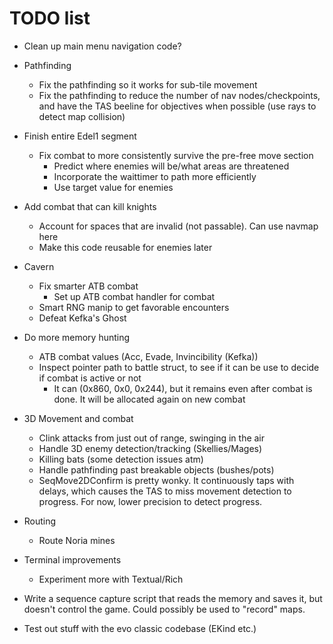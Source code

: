 # TODO list

* Clean up main menu navigation code?
* Pathfinding
  * Fix the pathfinding so it works for sub-tile movement
  * Fix the pathfinding to reduce the number of nav nodes/checkpoints, and have the TAS beeline for objectives when possible (use rays to detect map collision)
* Finish entire Edel1 segment
  * Fix combat to more consistently survive the pre-free move section
    * Predict where enemies will be/what areas are threatened
    * Incorporate the waittimer to path more efficiently
    * Use target value for enemies
* Add combat that can kill knights
  * Account for spaces that are invalid (not passable). Can use navmap here
  * Make this code reusable for enemies later
* Cavern
  * Fix smarter ATB combat
    * Set up ATB combat handler for combat
  * Smart RNG manip to get favorable encounters
  * Defeat Kefka's Ghost
* Do more memory hunting
  * ATB combat values (Acc, Evade, Invincibility (Kefka))
  * Inspect pointer path to battle struct, to see if it can be use to decide if combat is active or not
    * It can (0x860, 0x0, 0x244), but it remains even after combat is done. It will be allocated again on new combat
* 3D Movement and combat
  * Clink attacks from just out of range, swinging in the air
  * Handle 3D enemy detection/tracking (Skellies/Mages)
  * Killing bats (some detection issues atm)
  * Handle pathfinding past breakable objects (bushes/pots)
  * SeqMove2DConfirm is pretty wonky. It continuously taps with delays, which causes the TAS to miss movement detection to progress. For now, lower precision to detect progress.
* Routing
  * Route Noria mines

* Terminal improvements
  * Experiment more with Textual/Rich
* Write a sequence capture script that reads the memory and saves it, but doesn't control the game. Could possibly be used to "record" maps.

* Test out stuff with the evo classic codebase (EKind etc.)

